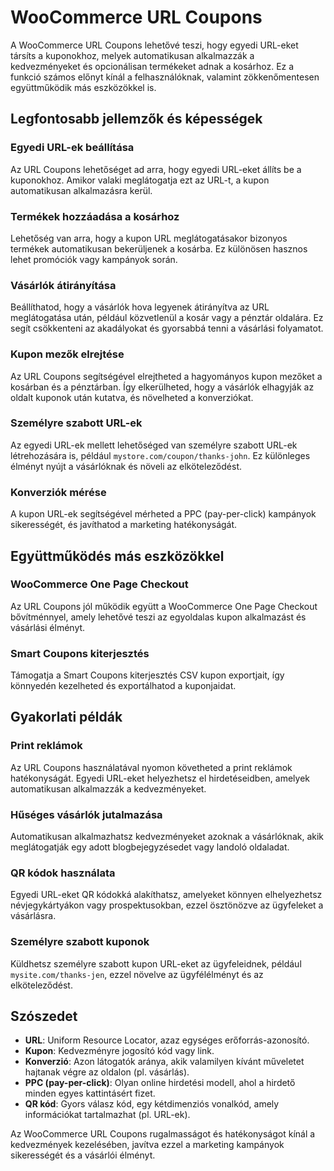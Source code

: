 # WooCommerce URL Coupons

A WooCommerce URL Coupons lehetővé teszi, hogy egyedi URL-eket társíts a kuponokhoz, melyek automatikusan alkalmazzák a kedvezményeket és opcionálisan termékeket adnak a kosárhoz. Ez a funkció számos előnyt kínál a felhasználóknak, valamint zökkenőmentesen együttműködik más eszközökkel is.

## Legfontosabb jellemzők és képességek

### Egyedi URL-ek beállítása
Az URL Coupons lehetőséget ad arra, hogy egyedi URL-eket állíts be a kuponokhoz. Amikor valaki meglátogatja ezt az URL-t, a kupon automatikusan alkalmazásra kerül.

### Termékek hozzáadása a kosárhoz
Lehetőség van arra, hogy a kupon URL meglátogatásakor bizonyos termékek automatikusan bekerüljenek a kosárba. Ez különösen hasznos lehet promóciók vagy kampányok során.

### Vásárlók átirányítása
Beállíthatod, hogy a vásárlók hova legyenek átirányítva az URL meglátogatása után, például közvetlenül a kosár vagy a pénztár oldalára. Ez segít csökkenteni az akadályokat és gyorsabbá tenni a vásárlási folyamatot.

### Kupon mezők elrejtése
Az URL Coupons segítségével elrejtheted a hagyományos kupon mezőket a kosárban és a pénztárban. Így elkerülheted, hogy a vásárlók elhagyják az oldalt kuponok után kutatva, és növelheted a konverziókat.

### Személyre szabott URL-ek
Az egyedi URL-ek mellett lehetőséged van személyre szabott URL-ek létrehozására is, például `mystore.com/coupon/thanks-john`. Ez különleges élményt nyújt a vásárlóknak és növeli az elköteleződést.

### Konverziók mérése
A kupon URL-ek segítségével mérheted a PPC (pay-per-click) kampányok sikerességét, és javíthatod a marketing hatékonyságát.

## Együttműködés más eszközökkel

### WooCommerce One Page Checkout
Az URL Coupons jól működik együtt a WooCommerce One Page Checkout bővítménnyel, amely lehetővé teszi az egyoldalas kupon alkalmazást és vásárlási élményt.

### Smart Coupons kiterjesztés
Támogatja a Smart Coupons kiterjesztés CSV kupon exportjait, így könnyedén kezelheted és exportálhatod a kuponjaidat.

## Gyakorlati példák

### Print reklámok
Az URL Coupons használatával nyomon követheted a print reklámok hatékonyságát. Egyedi URL-eket helyezhetsz el hirdetéseidben, amelyek automatikusan alkalmazzák a kedvezményeket.

### Hűséges vásárlók jutalmazása
Automatikusan alkalmazhatsz kedvezményeket azoknak a vásárlóknak, akik meglátogatják egy adott blogbejegyzésedet vagy landoló oldaladat.

### QR kódok használata
Egyedi URL-eket QR kódokká alakíthatsz, amelyeket könnyen elhelyezhetsz névjegykártyákon vagy prospektusokban, ezzel ösztönözve az ügyfeleket a vásárlásra.

### Személyre szabott kuponok
Küldhetsz személyre szabott kupon URL-eket az ügyfeleidnek, például `mysite.com/thanks-jen`, ezzel növelve az ügyfélélményt és az elköteleződést.

## Szószedet

- **URL**: Uniform Resource Locator, azaz egységes erőforrás-azonosító.
- **Kupon**: Kedvezményre jogosító kód vagy link.
- **Konverzió**: Azon látogatók aránya, akik valamilyen kívánt műveletet hajtanak végre az oldalon (pl. vásárlás).
- **PPC (pay-per-click)**: Olyan online hirdetési modell, ahol a hirdető minden egyes kattintásért fizet.
- **QR kód**: Gyors válasz kód, egy kétdimenziós vonalkód, amely információkat tartalmazhat (pl. URL-ek).

Az WooCommerce URL Coupons rugalmasságot és hatékonyságot kínál a kedvezmények kezelésében, javítva ezzel a marketing kampányok sikerességét és a vásárlói élményt.